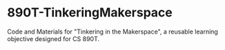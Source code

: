 # 890T-TinkeringMakerspace
Code and Materials for "Tinkering in the Makerspace", a reusable learning objective designed for CS 890T.
